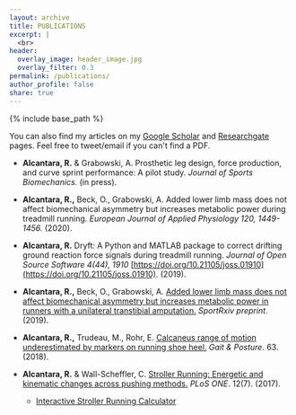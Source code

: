 ```yaml
---
layout: archive
title: PUBLICATIONS
excerpt: |
  <br>
header:
  overlay_image: header_image.jpg
  overlay_filter: 0.3
permalink: /publications/
author_profile: false
share: true
---
```

{% include base_path %}

You can also find my articles on my <a href="https://scholar.google.com/citations?user=4fiwhicAAAAJ&hl=en&authuser=2">Google Scholar</a>
and <a href="https://www.researchgate.net/profile/Ryan_Alcantara">Researchgate</a> pages. Feel free to tweet/email if you can't find a PDF.


<!--- below converts page to collection --->
<!---
{% for post in site.publications reversed %}
  {% include archive-single.html %}
{% endfor %}
--->
* <b>Alcantara, R.</b> & Grabowski, A. Prosthetic leg design, force production, and curve sprint performance: A pilot study. <i>Journal
  of Sports Biomechanics.</i> (in press).

* <b>Alcantara, R.,</b> Beck, O., Grabowski, A. Added lower limb mass does not affect biomechanical asymmetry but increases metabolic
power during treadmill running. <i>European Journal of Applied Physiology 120, 1449-1456.</i> (2020). 

* <b>Alcantara, R.</b> Dryft: A Python and MATLAB package to correct drifting ground reaction
force signals during treadmill running. <i>Journal of Open Source Software 4(44), 1910</i> [https://doi.org/10.21105/joss.01910](https://doi.org/10.21105/joss.01910). (2019).

* <b>Alcantara, R.,</b> Beck, O., Grabowski, A. [Added lower limb mass does not affect
biomechanical asymmetry but increases metabolic power in runners with a unilateral transtibial amputation.](https://osf.io/preprints/sportrxiv/xcus7/) <i>SportRxiv preprint</i>. (2019).

* <b>Alcantara, R.,</b> Trudeau, M., Rohr, E. [Calcaneus range of motion underestimated by markers on running shoe heel.](http://alcantarar.github.io/files/Alcantara_et_al_2018.pdf) <i>Gait & Posture</i>. 63. (2018).

* <b>Alcantara, R.</b> & Wall-Scheffler, C. [Stroller Running: Energetic and kinematic changes across pushing methods.](http://alcantarar.github.io/files/Alcantara_Wall-Scheffler_2017_Stroller_Running.pdf) <i>PLoS ONE</i>. 12(7). (2017).
  * [Interactive Stroller Running Calculator](https://public.tableau.com/views/StrollerRunningCost_1/Stroller_Cost?:embed=y&:display_count=yes&:showTabs=y&:showVizHome=no)
  
  
